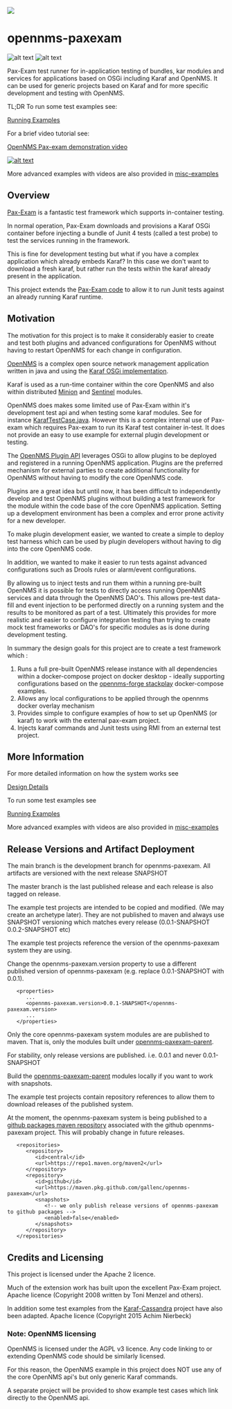 [<img src="../main/docs/images/opennmsLogo1.png">](https://github.com/OpenNMS/opennms)

# opennms-paxexam

![alt text](../main/docs/images/paxexamLogo.webp "Figure paxexamLogo.webp")
![alt text](../main/docs/images/Apache_Karaf-Logo.wine.png "Figure Apache_Karaf-Logo.wine.png")

Pax-Exam test runner for in-application testing of bundles, kar modules and services for applications based on OSGi including Karaf and OpenNMS. 
It can be used for generic  projects based on Karaf and for more specific development and testing with OpenNMS.

TL;DR To run some test examples see:

[Running Examples](../main/docs/RunningExamples.md)

For a brief video tutorial see:

[OpenNMS Pax-exam demonstration video](https://youtu.be/e6OQfn-xnxg)

[![alt text](../main/docs/images/paxexam-vid.jpg)](https://youtu.be/e6OQfn-xnxg)

More advanced examples with videos are also provided in  [misc-examples](../main/misc-examples)

## Overview
[Pax-Exam](https://ops4j1.jira.com/wiki/spaces/PAXEXAM4/overview) is a fantastic test framework which supports in-container testing.
 
In normal operation, Pax-Exam downloads and provisions a Karaf OSGi container before injecting a bundle of Junit 4 tests (called a test probe) to test the services running in the framework.
 
This is fine for development testing but what if you have a complex application which already embeds Karaf?
In this case we don't want to download a fresh karaf, but rather run the tests within the karaf already present in the application. 

This project extends the [Pax-Exam code](https://github.com/ops4j/org.ops4j.pax.exam2) to allow it to run Junit tests against an already running Karaf runtime.

## Motivation

The motivation for this project is to make it considerably easier to create and test both plugins and advanced configurations for OpenNMS without having to restart OpenNMS for each change in configuration. 

[OpenNMS](https://github.com/OpenNMS/opennms) is a complex open source network management application written in java and using the [Karaf OSGi implementation](https://karaf.apache.org/manual/latest/). 

Karaf is used as a run-time container within the core OpenNMS and also within distributed [Minion](https://docs.opennms.com/horizon/30/deployment/minion/introduction.html) and [Sentinel](https://docs.opennms.com/horizon/30/deployment/sentinel/introduction.html) modules. 

OpenNMS does makes some limited use of Pax-Exam within it's development test api and when testing some karaf modules. 
See for instance [KarafTestCase.java](https://github.com/OpenNMS/opennms/blob/develop/core/test-api/karaf/src/main/java/org/opennms/core/test/karaf/KarafTestCase.java).
However this is a complex internal use of Pax-exam which requires Pax-exam to run its Karaf test container in-test. 
It does not provide an easy to use example for external plugin development or testing.

The [OpenNMS Plugin API](https://github.com/OpenNMS/opennms-integration-api) leverages OSGi to allow plugins to be deployed and registered in a running OpenNMS application. Plugins are the preferred mechanism for external parties to create additional functionality for OpenNMS without having to modify the core OpenNMS code. 

Plugins are a great idea but until now, it has been difficult to independently develop and test OpenNMS plugins without building a test framework for the module within the code base of the core OpenNMS application. Setting up a development environment has been a complex and error prone activity for a new developer. 

To make plugin development easier, we wanted to create a simple to deploy test harness which can be used by plugin developers without having to dig into the core OpenNMS code. 

In addition, we wanted to make it easier to run tests against advanced configurations such as Drools rules or alarm/event configurations. 

By allowing us to inject tests and run them within a running pre-built OpenNMS it is possible for tests to directly access running OpenNMS services and data through the OpenNMS DAO's. 
This allows pre-test data-fill and event injection to be performed directly on a running system and the results to be monitored as part of a test. 
Ultimately this provides for more realistic and easier to configure integration testing than trying to create mock test frameworks or DAO's for specific modules as is done during development testing. 

In summary the design goals for this project are to create a test framework which :

1. Runs a full pre-built OpenNMS release instance with all dependencies within a docker-compose project on docker desktop - ideally supporting configurations based on the [opennms-forge stackplay](https://github.com/opennms-forge/stack-play) docker-compose examples.
2. Allows any local configurations to be applied through the opennms docker overlay mechanism
3. Provides simple to configure examples of how to set up OpenNMS (or karaf) to work with the external pax-exam project.
4. Injects karaf commands and Junit tests using RMI from an external test project.

## More Information
For more detailed information on how the system works see 

[Design Details](../main/docs/DesignDetails.md)

To run some test examples see

[Running Examples](../main/docs/RunningExamples.md)

More advanced examples with videos are also provided in  [misc-examples](../main/misc-examples)

## Release Versions and Artifact Deployment

The main branch is the development branch for opennms-paxexam.
All artifacts are versioned with the next release SNAPSHOT

The master branch is the last published release and each release is also tagged on release.

The example test projects are intended to be copied and modified. (We may create an archetype later).
They are not published to maven and always use SNAPSHOT versioning which matches every release (0.0.1-SNAPSHOT 0.0.2-SNAPSHOT etc)

The example test projects reference the version of the opennms-paxexam system they are using.

Change the opennms-paxexam.version property to use a different published version of opennms-paxexam (e.g. replace 0.0.1-SNAPSHOT with 0.0.1).

```
   <properties>
      ...
      <opennms-paxexam.version>0.0.1-SNAPSHOT</opennms-paxexam.version>
      ...
   </properties>
```

Only the core opennms-paxexam system modules are are published to maven. 
That is, only the modules built under [opennms-paxexam-parent](../opennms-paxexam-parent).

For stability, only release versions are published. 
i.e. 0.0.1 and never 0.0.1-SNAPSHOT

Build the [opennms-paxexam-parent](../opennms-paxexam-parent) modules locally if you want to work with snapshots.

The example test projects contain repository references to allow them to download releases of the published system.

At the moment, the opennms-paxexam system is being published to a [github packages maven repository](https://docs.github.com/en/packages/working-with-a-github-packages-registry/working-with-the-apache-maven-registry) associated with the github opennms-paxexam project.
This will probably change in future releases.

```
   <repositories>
      <repository>
         <id>central</id>
         <url>https://repo1.maven.org/maven2</url>
      </repository>
      <repository>
         <id>github</id>
         <url>https://maven.pkg.github.com/gallenc/opennms-paxexam</url>
         <snapshots>
            <!-- we only publish release versions of opennms-paxexam to github packages -->
            <enabled>false</enabled> 
         </snapshots>
      </repository>
   </repositories>
```


## Credits and Licensing

This project is licensed under the Apache 2 licence.

Much of the extension work has built upon the excellent Pax-Exam project.
Apache licence (Copyright 2008 written by Toni Menzel and others).

In addition some test examples from the [Karaf-Cassandra](https://github.com/ANierbeck/Karaf-Cassandra) project have also been adapted. 
Apache licence (Copyright 2015 Achim Nierbeck)

### Note: OpenNMS licensing
OpenNMS is licensed under the AGPL v3 licence. 
Any code linking to or extending OpenNMS code should be similarly licensed. 

For this reason, the OpenNMS example in this project does NOT use any of the core OpenNMS api's but only generic Karaf commands.
 
A separate project will be provided to show example test cases which link directly to the OpenNMS api.

